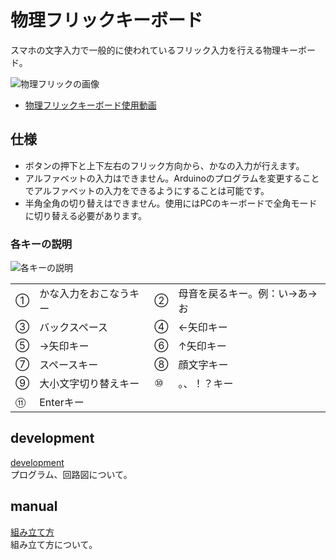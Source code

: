 # 物理フリックキーボード

スマホの文字入力で一般的に使われているフリック入力を行える物理キーボード。

![物理フリックの画像](https://github.com/junya28nya/PhysicalFlick/blob/master/manual/Resources/a_00.jpg)

- [物理フリックキーボード使用動画](https://youtu.be/PQrwTX5ErzM)
## 仕様
- ボタンの押下と上下左右のフリック方向から、かなの入力が行えます。
- アルファベットの入力はできません。Arduinoのプログラムを変更することでアルファベットの入力をできるようにすることは可能です。
- 半角全角の切り替えはできません。使用にはPCのキーボードで全角モードに切り替える必要があります。


### 各キーの説明
![各キーの説明](https://github.com/junya28nya/PhysicalFlick/blob/master/manual/Resources/a_01.jpg)

|||||
|---|---|---|---|
|①|かな入力をおこなうキー|②|母音を戻るキー。例：い→あ→お|
|③|バックスペース|④|←矢印キー|
|⑤|→矢印キー|⑥|↑矢印キー|
|⑦|スペースキー|⑧|顔文字キー|
|⑨|大小文字切り替えキー|⑩|。、！？キー|
|⑪|Enterキー|　|　|

## development
[development](https://github.com/junya28nya/PhysicalFlick/blob/master/development/development.md)  
プログラム、回路図について。

## manual
[組み立て方](https://github.com/junya28nya/PhysicalFlick/blob/master/manual/HowtoAssembly.md)  
組み立て方について。
